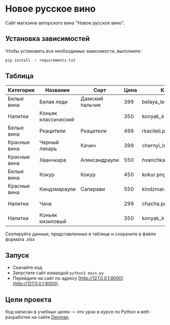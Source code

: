 # Новое русское вино

Сайт магазина авторского вина "Новое русское вино".

## Установка зависимостей

Чтобы установить все необходимые зависимости, выполните:

```bash
pip install -r requirements.txt
```

## Таблица

| Категория     | Название              | Сорт            | Цена | Картинка               | Акция                |
|---------------|-----------------------|-----------------|------|------------------------|----------------------|
| Белые вина    | Белая леди            | Дамский пальчик | 399  | belaya_ledi.png        | Выгодное предложение |
| Напитки       | Коньяк классический   |                 | 350  | konyak_klassicheskyi.png |                      |
| Белые вина    | Ркацители             | Ркацители       | 499  | rkaciteli.png          |                      |
| Красные вина  | Черный лекарь         | Качич           | 399  | chernyi_lekar.png      |                      |
| Красные вина  | Хванчкара             | Александраули   | 550  | hvanchkara.png         |                      |
| Белые вина    | Кокур                 | Кокур           | 450  | kokur.png              |                      |
| Красные вина  | Киндзмараули          | Саперави        | 550  | kindzmarauli.png       |                      |
| Напитки       | Чача                  |                 | 299  | chacha.png             | Выгодное предложение |
| Напитки       | Коньяк кизиловый      |                 | 350  | konyak_kizilovyi.png   |                      |

Скопируйте данные, представленные в таблице и сохраните в файле  формата .xlsx


## Запуск

- Скачайте код
- Запустите сайт командой `python3 main.py`
- Перейдите на сайт по адресу [http://127.0.0.1:8000](http://127.0.0.1:8000).

## Цели проекта

Код написан в учебных целях — это урок в курсе по Python и веб-разработке на сайте [Devman](https://dvmn.org).
